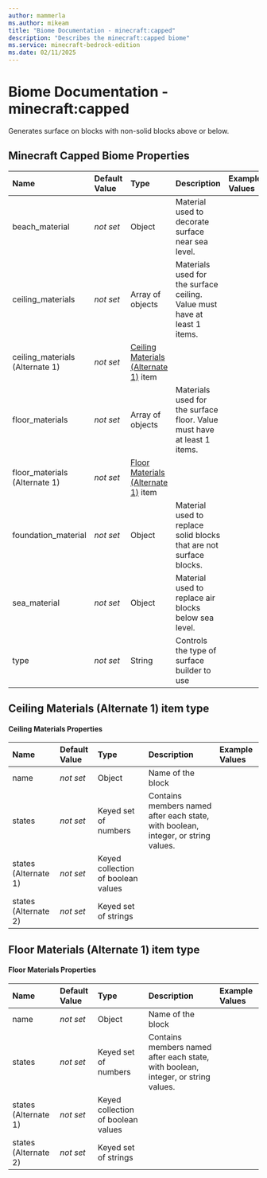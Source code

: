 ```yaml
---
author: mammerla
ms.author: mikeam
title: "Biome Documentation - minecraft:capped"
description: "Describes the minecraft:capped biome"
ms.service: minecraft-bedrock-edition
ms.date: 02/11/2025 
---
```


# Biome Documentation - minecraft:capped

Generates surface on blocks with non-solid blocks above or below.


## Minecraft Capped Biome Properties

|Name       |Default Value |Type |Description |Example Values |
|:----------|:-------------|:----|:-----------|:------------- |
| beach_material | *not set* | Object | Material used to decorate surface near sea level. |  | 
| ceiling_materials | *not set* | Array of objects | Materials used for the surface ceiling. Value must have at least 1 items. |  | 
| ceiling_materials (Alternate 1) | *not set* | [Ceiling Materials (Alternate 1)](#ceiling-materials-alternate-1-item-type) item |  |  | 
| floor_materials | *not set* | Array of objects | Materials used for the surface floor. Value must have at least 1 items. |  | 
| floor_materials (Alternate 1) | *not set* | [Floor Materials (Alternate 1)](#floor-materials-alternate-1-item-type) item |  |  | 
| foundation_material | *not set* | Object | Material used to replace solid blocks that are not surface blocks. |  | 
| sea_material | *not set* | Object | Material used to replace air blocks below sea level. |  | 
| type | *not set* | String | Controls the type of surface builder to use |  | 

## Ceiling Materials (Alternate 1) item type

#### Ceiling Materials Properties

|Name       |Default Value |Type |Description |Example Values |
|:----------|:-------------|:----|:-----------|:------------- |
| name | *not set* | Object | Name of the block |  | 
| states | *not set* | Keyed set of numbers | Contains members named after each state, with boolean, integer, or string values. |  | 
| states (Alternate 1) | *not set* | Keyed collection of boolean values |  |  | 
| states (Alternate 2) | *not set* | Keyed set of strings |  |  | 

## Floor Materials (Alternate 1) item type

#### Floor Materials Properties

|Name       |Default Value |Type |Description |Example Values |
|:----------|:-------------|:----|:-----------|:------------- |
| name | *not set* | Object | Name of the block |  | 
| states | *not set* | Keyed set of numbers | Contains members named after each state, with boolean, integer, or string values. |  | 
| states (Alternate 1) | *not set* | Keyed collection of boolean values |  |  | 
| states (Alternate 2) | *not set* | Keyed set of strings |  |  | 